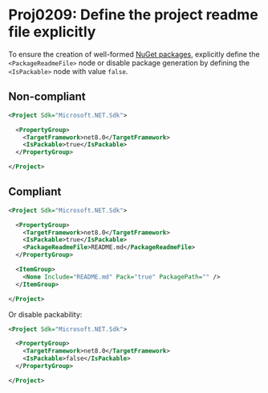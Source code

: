 # Proj0209: Define the project readme file explicitly
To ensure the creation of well-formed [NuGet packages](../general/nuget-packages.md),
explicitly define the `<PackageReadmeFile>` node or disable package generation
by defining the `<IsPackable>` node with value `false`.

## Non-compliant
``` XML
<Project Sdk="Microsoft.NET.Sdk">

  <PropertyGroup>
    <TargetFramework>net8.0</TargetFramework>
    <IsPackable>true</IsPackable>
  </PropertyGroup>

</Project>
```

## Compliant
``` XML
<Project Sdk="Microsoft.NET.Sdk">

  <PropertyGroup>
    <TargetFramework>net8.0</TargetFramework>
    <IsPackable>true</IsPackable>
    <PackageReadmeFile>README.md</PackageReadmeFile>
  </PropertyGroup>

  <ItemGroup>
    <None Include="README.md" Pack="true" PackagePath="" />
  </ItemGroup>

</Project>
```

Or disable packability:

``` XML
<Project Sdk="Microsoft.NET.Sdk">

  <PropertyGroup>
    <TargetFramework>net8.0</TargetFramework>
    <IsPackable>false</IsPackable>
  </PropertyGroup>

</Project>
```
